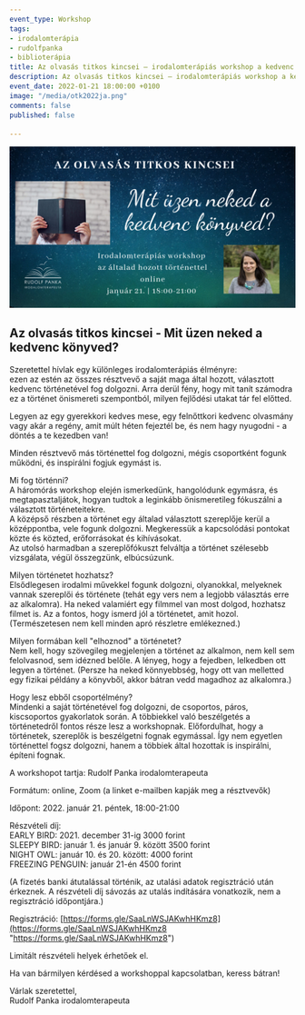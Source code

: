 ```yaml
---
event_type: Workshop
tags:
- irodalomterápia
- rudolfpanka
- biblioterápia
title: Az olvasás titkos kincsei – irodalomterápiás workshop a kedvenc történeteddel
description: Az olvasás titkos kincsei – irodalomterápiás workshop a kedvenc történeteddel
event_date: 2022-01-21 18:00:00 +0100
image: "/media/otk2022ja.png"
comments: false
published: false

---
```

![](/media/otk2022ja.png)

## Az olvasás titkos kincsei - Mit üzen neked a kedvenc könyved?

Szeretettel hívlak egy különleges irodalomterápiás élményre:  
ezen az estén az összes résztvevő a saját maga által hozott, választott kedvenc történetével fog dolgozni. Arra derül fény, hogy mit tanít számodra ez a történet önismereti szempontból, milyen fejlődési utakat tár fel előtted.

Legyen az egy gyerekkori kedves mese, egy felnőttkori kedvenc olvasmány vagy akár a regény, amit múlt héten fejeztél be, és nem hagy nyugodni - a döntés a te kezedben van!

Minden résztvevő más történettel fog dolgozni, mégis csoportként fogunk működni, és inspirálni fogjuk egymást is.

Mi fog történni?  
A háromórás workshop elején ismerkedünk, hangolódunk egymásra, és megtapasztaljátok, hogyan tudtok a leginkább önismeretileg fókuszálni a választott történeteitekre.  
A középső részben a történet egy általad választott szereplője kerül a középpontba, vele fogunk dolgozni. Megkeressük a kapcsolódási pontokat közte és közted, erőforrásokat és kihívásokat.  
Az utolsó harmadban a szereplőfókuszt felváltja a történet szélesebb vizsgálata, végül összegzünk, elbúcsúzunk.

Milyen történetet hozhatsz?  
Elsődlegesen irodalmi művekkel fogunk dolgozni, olyanokkal, melyeknek vannak szereplői és története (tehát egy vers nem a legjobb választás erre az alkalomra). Ha neked valamiért egy filmmel van most dolgod, hozhatsz filmet is. Az a fontos, hogy ismerd jól a történetet, amit hozol. (Természetesen nem kell minden apró részletre emlékezned.)

Milyen formában kell "elhoznod" a történetet?  
Nem kell, hogy szövegileg megjelenjen a történet az alkalmon, nem kell sem felolvasnod, sem idézned belőle. A lényeg, hogy a fejedben, lelkedben ott legyen a történet. (Persze ha neked könnyebbség, hogy ott van melletted egy fizikai példány a könyvből, akkor bátran vedd magadhoz az alkalomra.)

Hogy lesz ebből csoportélmény?  
Mindenki a saját történetével fog dolgozni, de csoportos, páros, kiscsoportos gyakorlatok során. A többiekkel való beszélgetés a történetedről fontos része lesz a workshopnak. Előfordulhat, hogy a történetek, szereplők is beszélgetni fognak egymással. Így nem egyetlen történettel fogsz dolgozni, hanem a többiek által hozottak is inspirálni, építeni fognak.

A workshopot tartja: Rudolf Panka irodalomterapeuta

Formátum: online, Zoom (a linket e-mailben kapják meg a résztvevők)

Időpont: 2022. január 21. péntek, 18:00-21:00

Részvételi díj:  
EARLY BIRD: 2021. december 31-ig 3000 forint  
SLEEPY BIRD: január 1. és január 9. között 3500 forint  
NIGHT OWL: január 10. és 20. között: 4000 forint  
FREEZING PENGUIN: január 21-én 4500 forint

(A fizetés banki átutalással történik, az utalási adatok regisztráció után érkeznek. A részvételi díj sávozás az utalás indítására vonatkozik, nem a regisztráció időpontjára.)

Regisztráció: [https://forms.gle/SaaLnWSJAKwhHKmz8](https://forms.gle/SaaLnWSJAKwhHKmz8 "https://forms.gle/SaaLnWSJAKwhHKmz8")

Limitált részvételi helyek érhetőek el.

Ha van bármilyen kérdésed a workshoppal kapcsolatban, keress bátran!

Várlak szeretettel,  
Rudolf Panka irodalomterapeuta